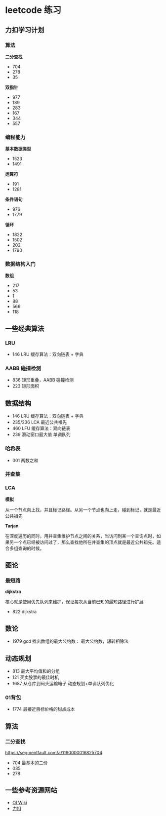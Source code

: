 
# leetcode 练习

## 力扣学习计划

### 算法

**二分查找**

* 704
* 278
* 35

**双指针**

* 977
* 189
* 283
* 167
* 344
* 557

### 编程能力

**基本数据类型**

* 1523
* 1491

**运算符**

* 191
* 1281

**条件语句**

* 976
* 1779

**循环**

* 1822
* 1502
* 202
* 1790

### 数据结构入门

**数组**

* 217
* 53
* 1
* 88
* 566
* 118

## 一些经典算法

### LRU

* 146 LRU 缓存算法：双向链表 + 字典

### AABB 碰撞检测

* 836 矩形重叠，AABB 碰撞检测
* 223 矩形面积

## 数据结构

* 146 LRU 缓存算法：双向链表 + 字典
* 235/236 LCA 最近公共祖先
* 460 LFU 缓存算法：双向链表
* 239 滑动窗口最大值 单调队列

### 哈希表

* 001 两数之和

### 并查集

### LCA

**模拟**

从一个节点向上找，并且标记路径。从另一个节点也向上走，碰到标记，就是最近公共祖先

**Tarjan**

在深度遍历的同时，用并查集维护节点之间的关系，当访问到某一个查询点时，如果另一个点已经被访问过了，那么查找他所在并查集的顶点就是最近公共祖先。适合多组查询的时候。

## 图论

### 最短路

**dijkstra**

核心就是使用优先队列来维护，保证每次从当前已知的最短路径进行扩展

* 822 dijkstra

## 数论

* 1979 gcd 找出数组的最大公约数： 最大公约数，辗转相除法

## 动态规划

* 813 最大平均值和的分组
* 121 买卖股票的最佳时机
* 1687 从仓库到码头运输箱子 动态规划+单调队列优化

### 01背包

* 1774 最接近目标价格的甜点成本

## 算法

### 二分查找

https://segmentfault.com/a/1190000016825704

* 704 最基本的二份
* 035
* 278

## 一些参考资源网站

* [OI Wiki](https://oi-wiki.org/)
* [力扣](https://leetcode.cn/)

